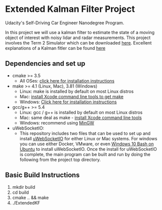 # Extended Kalman Filter Project

Udacity's Self-Driving Car Engineer Nanodegree Program.

In this project we will use a kalman filter to estimate the state of a moving object of interest with noisy lidar and radar measurements. This project involves the Term 2 Simulator which can be downloaded [here](https://github.com/udacity/self-driving-car-sim/releases). Excellent explanations of a Kalman fitler can be found [here](http://www.bzarg.com/p/how-a-kalman-filter-works-in-pictures/)

## Dependencies and set up

* cmake >= 3.5
  * All OSes: [click here for installation instructions](https://cmake.org/install/)
* make >= 4.1 (Linux, Mac), 3.81 (Windows)
  * Linux: make is installed by default on most Linux distros
  * Mac: [install Xcode command line tools to get make](https://developer.apple.com/xcode/features/)
  * Windows: [Click here for installation instructions](http://gnuwin32.sourceforge.net/packages/make.htm)
* gcc/g++ >= 5.4
  * Linux: gcc / g++ is installed by default on most Linux distros
  * Mac: same deal as make - [install Xcode command line tools](https://developer.apple.com/xcode/features/)
  * Windows: recommend using [MinGW](http://www.mingw.org/)
* uWebSocketIO:
	* This repository includes two files that can be used to set up and install [uWebSocketIO](https://github.com/uWebSockets/uWebSockets) for either Linux or Mac systems. For windows you can use either Docker, VMware, or even [Windows 10 Bash on Ubuntu](https://www.howtogeek.com/249966/how-to-install-and-use-the-linux-bash-shell-on-windows-10/) to install uWebSocketIO. Once the install for uWebSocketIO is complete, the main program can be built and run by doing the following from the project top directory.


## Basic Build Instructions

1. mkdir build
2. cd build
3. cmake .. && make
4. ./ExtendedKF



